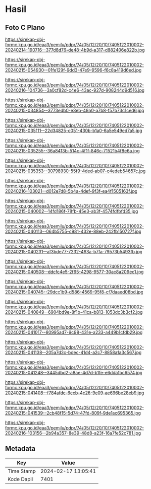 # Hasil

## Foto C Plano

https://sirekap-obj-formc.kpu.go.id/eaa3/pemilu/pdpr/74/05/12/20/10/7405122010002-20240214-190716--377d8d76-de48-4b9d-a317-d882406e822b.jpg

https://sirekap-obj-formc.kpu.go.id/eaa3/pemilu/pdpr/74/05/12/20/10/7405122010002-20240215-054930--01fe129f-9dd3-47e9-9596-f6c8a419d6ed.jpg

https://sirekap-obj-formc.kpu.go.id/eaa3/pemilu/pdpr/74/05/12/20/10/7405122010002-20240216-104736--3a0cf82d-c4e6-43ac-927d-908244d9d516.jpg

https://sirekap-obj-formc.kpu.go.id/eaa3/pemilu/pdpr/74/05/12/20/10/7405122010002-20240215-034854--3773edb0-e3eb-49a0-a7b8-f57b73c1ced6.jpg

https://sirekap-obj-formc.kpu.go.id/eaa3/pemilu/pdpr/74/05/12/20/10/7405122010002-20240215-035111--22d34825-c051-430b-b1a0-6a5e549ed7a5.jpg

https://sirekap-obj-formc.kpu.go.id/eaa3/pemilu/pdpr/74/05/12/20/10/7405122010002-20240215-035255--36a8413b-514c-4f1f-846c-71521b4f8e6a.jpg

https://sirekap-obj-formc.kpu.go.id/eaa3/pemilu/pdpr/74/05/12/20/10/7405122010002-20240215-035353--30798930-55f9-4ded-ab07-c4edeb54657c.jpg

https://sirekap-obj-formc.kpu.go.id/eaa3/pemilu/pdpr/74/05/12/20/10/7405122010002-20240216-103021--d012e7d8-5b4a-4def-9f3f-ea4f1505163f.jpg

https://sirekap-obj-formc.kpu.go.id/eaa3/pemilu/pdpr/74/05/12/20/10/7405122010002-20240215-040002--14fd186f-78fb-45e3-ab3f-4574fdfbfd35.jpg

https://sirekap-obj-formc.kpu.go.id/eaa3/pemilu/pdpr/74/05/12/20/10/7405122010002-20240215-040113--064b5755-c981-432e-88eb-242fb150727f.jpg

https://sirekap-obj-formc.kpu.go.id/eaa3/pemilu/pdpr/74/05/12/20/10/7405122010002-20240215-040231--af3bde77-7232-493a-b7fa-79573b5493fb.jpg

https://sirekap-obj-formc.kpu.go.id/eaa3/pemilu/pdpr/74/05/12/20/10/7405122010002-20240215-040508--ddcfc4e5-2f65-4298-9577-30ac8a209ec1.jpg

https://sirekap-obj-formc.kpu.go.id/eaa3/pemilu/pdpr/74/05/12/20/10/7405122010002-20240215-040745--29dcc1b9-d586-4569-95f8-cf7daaed08bd.jpg

https://sirekap-obj-formc.kpu.go.id/eaa3/pemilu/pdpr/74/05/12/20/10/7405122010002-20240215-040849--6904bd9e-8f1b-41ca-b813-1053dc3b3cf2.jpg

https://sirekap-obj-formc.kpu.go.id/eaa3/pemilu/pdpr/74/05/12/20/10/7405122010002-20240215-041017--80995ad7-9c98-431e-a233-a449b1cfdb29.jpg

https://sirekap-obj-formc.kpu.go.id/eaa3/pemilu/pdpr/74/05/12/20/10/7405122010002-20240215-041138--205a7d3c-bdec-41d4-a2c7-8858a1a3c567.jpg

https://sirekap-obj-formc.kpu.go.id/eaa3/pemilu/pdpr/74/05/12/20/10/7405122010002-20240215-041248--3445dbd2-a8ae-4d7d-b1fe-e6dda1bc6574.jpg

https://sirekap-obj-formc.kpu.go.id/eaa3/pemilu/pdpr/74/05/12/20/10/7405122010002-20240215-041408--f784afdc-6ccb-4c26-9e09-ae696be28eb9.jpg

https://sirekap-obj-formc.kpu.go.id/eaa3/pemilu/pdpr/74/05/12/20/10/7405122010002-20240215-041539--2cb48f15-5d74-47fd-809f-9de1ac695365.jpg

https://sirekap-obj-formc.kpu.go.id/eaa3/pemilu/pdpr/74/05/12/20/10/7405122010002-20240216-103156--2b94a357-8e39-48d8-a23f-16a7fe52c781.jpg


## Metadata

| Key        | Value               |
| ---------- | ------------------- |
| Time Stamp | 2024-02-17 13:05:41 |
| Kode Dapil | 7401                |



